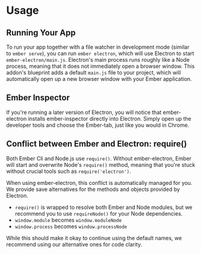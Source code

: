# Usage

## Running Your App
To run your app together with a file watcher in development mode (similar to `ember serve`), you can run `ember electron`, which will use Electron to  start `ember-electron/main.js`. Electron's main process runs roughly like a Node process, meaning that it does not immediately open a browser window. This addon's blueprint adds a default `main.js` file to your project, which will automatically open up a new browser window with your Ember application.

## Ember Inspector
If you're running a later version of Electron, you will notice that ember-electron installs ember-inspector directly into Electron. Simply open up the developer tools and choose the Ember-tab, just like you would in Chrome.

## Conflict between Ember and Electron: require()
Both Ember Cli and Node.js use `require()`. Without ember-electron, Ember will start and overwrite Node's `require()` method, meaning that you're stuck without crucial tools such as `require('electron')`.

When using ember-electron, this conflict is automatically managed for you. We provide save alternatives for
the methods and objects provided by Electron.

- `require()` is wrapped to resolve both Ember and Node modules, but we recommend you to use `requireNode()` for your Node dependencies.
- `window.module` becomes `window.moduleNode`
- `window.process` becomes `window.processNode`

While this should make it okay to continue using the default names, we recommend using our alternative ones for code clarity.
